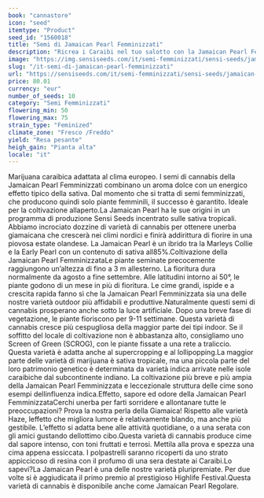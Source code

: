 ```yaml
---
book: "cannastore"
icon: "seed"
itemtype: "Product"
seed_id: "1560018"
title: "Semi di Jamaican Pearl Femminizzati"
description: "Ricrea i Caraibi nel tuo salotto con la Jamaican Pearl Femminizzata. Dolce, migliora l'umore e prospera all'esterno anche nel freddo clima europeo."
image: "https://img.sensiseeds.com/it/semi-femminizzati/sensi-seeds/jamaican-pearl-femminilizzata-image.png"
slug: "/it-semi-di-jamaican-pearl-femminizzati"
url: "https://sensiseeds.com/it/semi-femminizzati/sensi-seeds/jamaican-pearl-femminilizzata?a_aid=cannastore"
price: 80.01
currency: "eur"
number_of_seeds: 10
category: "Semi Femminizzati"
flowering_min: 50
flowering_max: 75
strain_type: "Feminized"
climate_zone: "Fresco /Freddo"
yield: "Resa pesante"
heigh_gain: "Pianta alta"
locale: "it"
---
```

Marijuana caraibica adattata al clima europeo. I semi di cannabis della Jamaican Pearl Femminizzati combinano un aroma dolce con un energico effetto tipico della sativa. Dal momento che si tratta di semi femminizzati, che producono quindi solo piante femminili, il successo è garantito. Ideale per la coltivazione allaperto.La Jamaican Pearl ha le sue origini in un programma di produzione Sensi Seeds incentrato sulle sativa tropicali. Abbiamo incrociato dozzine di varietà di cannabis per ottenere unerba giamaicana che crescerà nei climi nordici e finirà addirittura di fiorire in una piovosa estate olandese. La Jamaican Pearl è un ibrido tra la Marleys Collie e la Early Pearl con un contenuto di sativa all85%.Coltivazione della Jamaican Pearl FemminizzataLe piante seminate precocemente raggiungono un’altezza di fino a 3 m allesterno. La fioritura dura normalmente da agosto a fine settembre. Alle latitudini intorno ai 50°, le piante godono di un mese in più di fioritura. Le cime grandi, ispide e a crescita rapida fanno sì che la Jamaican Pearl Femminizzata sia una delle nostre varietà outdoor più affidabili e produttive.Naturalmente questi semi di cannabis prosperano anche sotto la luce artificiale. Dopo una breve fase di vegetazione, le piante fioriscono per 9-11 settimane. Questa varietà di cannabis cresce più cespugliosa della maggior parte dei tipi indoor. Se il soffitto del locale di coltivazione non è abbastanza alto, consigliamo uno Screen of Green (SCROG), con le piante fissate a una rete a traliccio. Questa varietà è adatta anche al supercropping e al lollipopping.La maggior parte delle varietà di marijuana è sativa tropicale, ma una piccola parte del loro patrimonio genetico è determinata da varietà indica arrivate nelle isole caraibiche dal subcontinente indiano. La coltivazione più breve e più ampia della Jamaican Pearl Femminizzata e leccezionale struttura delle cime sono esempi dellinfluenza indica.Effetto, sapore ed odore della Jamaican Pearl FemminizzataCerchi unerba per farti sorridere e allontanare tutte le preoccupazioni? Prova la nostra perla della Giamaica! Rispetto alle varietà Haze, leffetto che migliora lumore è relativamente blando, ma anche più gestibile. L’effetto si adatta bene alle attività quotidiane, o a una serata con gli amici gustando dellottimo cibo.Questa varietà di cannabis produce cime dal sapore intenso, con toni fruttati e terrosi. Mettila alla prova e spezza una cima appena essiccata. I polpastrelli saranno ricoperti da uno strato appiccicoso di resina con il profumo di una sera destate ai Caraibi.Lo sapevi?La Jamaican Pearl è una delle nostre varietà pluripremiate. Per due volte si è aggiudicata il primo premio al prestigioso Highlife Festival.Questa varietà di cannabis è disponibile anche come Jamaican Pearl Regolare.
